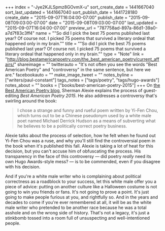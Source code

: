 +++
index = "-Jye2KJLSpmz8GOvmX-u"
sort_create_date = 1441667040
sort_last_updated = 1441667040
sort_publish_date = 1441728180
create_date = "2015-09-07T16:04:00-07:00"
publish_date = "2015-09-08T09:03:00-07:00"
date = "2015-09-08T09:03:00-07:00"
last_updated = "2015-09-07T16:04:00-07:00"
preview_url = "787758ad-897a-86d1-39a0-a7d7f83c3ff4"
name = "\"So did I pick the best 75 poems published last year? Of course not. I picked 75 poems that survived a literary ordeal that happened only in my brain.\""
title = "\"So did I pick the best 75 poems published last year? Of course not. I picked 75 poems that survived a literary ordeal that happened only in my brain.\""
type = "Note"
link = "http://blog.bestamericanpoetry.com/the_best_american_poetry/current_affairs/"
shareimage = ""
twitterauto = "It's not often you see the words \"Best American Poetry\" and \"controversy\" in the same sentence, but here we are."
facebookauto = ""
make_image_tweet = ""
notes_byline = ["writers/paul-constant"]
tags_notes = ["tags/poetry", "tags/hugo-awards"]
notes_about = ""
books = ["books/best-american-poetry-2015"]
+++
On [the Best American Poetry blog](http://blog.bestamericanpoetry.com/the_best_american_poetry/2015/09/like-most-every-poet-i-have-viewed-the-publication-of-each-years-best-american-poetry-with-happiness-i-love-that-poem-je-1.html), Sherman Alexie explains the process of guest-editing *Best American Poetry 2015*. He also addresses a controversy that's swirling around the book: 

<blockquote>I chose a strange and funny and rueful poem written by Yi-Fen Chou, which turns out to be a Chinese pseudonym used by a white male poet named Michael Derrick Hudson as a means of subverting what he believes to be a politically correct poetry business.</blockquote>

Alexie talks about the process of selection, how he felt when he found out Yi-Fen Chou was a ruse, and why you'll still find the controversial poem in the book when it's published this fall. Alexie is taking a lot of heat for this decision, but you can't accuse him of obfuscating the process. His transparency in the face of this controversy — did poetry *really* need its own Hugo Awards-style mess? — is to be commended, even if you disagree with his decision.

And if you're a white male writer who is complaining about political correctness as a roadblock to your success, let this white male offer you a piece of advice: putting on another culture like a Halloween costume is not going to win you friends or fans. It's not going to prove a point. It's just going to make people furious at you, and rightfully so. And in the years and decades to come if you're ever remembered at all, it will be as the white male writer who pretended to be another race because he was a total asshole and on the wrong side of history. That's not a legacy, it's just a stinkbomb tossed into a room full of unsuspecting and well-intentioned people.